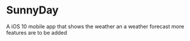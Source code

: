 # SunnyDay
A iOS 10 mobile app that shows the weather an a weather forecast
more features are to be added 

